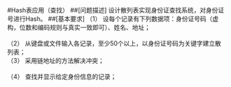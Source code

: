 #Hash表应用（查找）
##[问题描述]
设计散列表实现身份证查找系统，对身份证号进行Hash。 
##[基本要求]
（1） 设每个记录有下列数据项：身份证号码（虚构，位数和编码规则与真实一致即可）、姓名、地址；<br>  
（2） 从键盘或文件输入各记录，至少50个以上，以身份证号码为关键字建立散列表；<br> 
（3） 采用链地址的方法解决冲突；<br>  
（4） 查找并显示给定身份信息的记录；<br> 